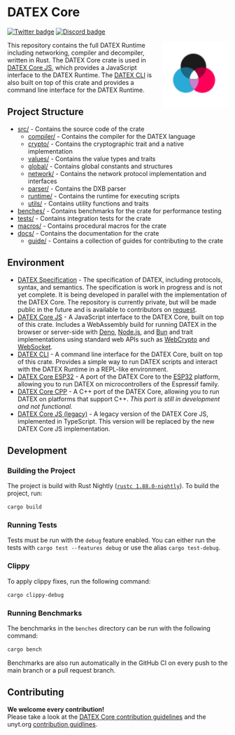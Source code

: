 # DATEX Core

[![Twitter badge][]][Twitter link] [![Discord badge][]][Discord link]

<img align="right" src="assets/datex-logo-light.svg" width="150px" alt="The DATEX logo">

This repository contains the full DATEX Runtime including networking, compiler and decompiler, written in Rust.
The DATEX Core crate is used in [DATEX Core JS](https://github.com/unyt-org/datex-core-js), 
which provides a JavaScript interface to the DATEX Runtime.
The [DATEX CLI](https://github.com/unyt-org/datex-cli) is also built on top of this crate and provides a command line interface for the DATEX Runtime.

## Project Structure
* [src/](./src) - Contains the source code of the crate
  * [compiler/](./src/compiler) - Contains the compiler for the DATEX language
  * [crypto/](./src/crypto) - Contains the cryptographic trait and a native implementation
  * [values/](./src/values) - Contains the value types and traits
  * [global/](./src/global) - Contains global constants and structures
  * [network/](./src/network) - Contains the network protocol implementation and interfaces
  * [parser/](./src/parser) - Contains the DXB parser
  * [runtime/](./src/runtime) - Contains the runtime for executing scripts
  * [utils/](./src/utils) - Contains utility functions and traits
* [benches/](./benches) - Contains benchmarks for the crate for performance testing
* [tests/](./tests) - Contains integration tests for the crate
* [macros/](./macros) - Contains procedural macros for the crate
* [docs/](./docs) - Contains the documentation for the crate
  * [guide/](./docs/guide) - Contains a collection of guides for contributing to the crate


## Environment
* [DATEX Specification](https://github.com/unyt-org/datex-specification) - The specification of DATEX, including protocols, syntax, and semantics. The specification is work in progress and is not yet complete. It is being developed in parallel with the implementation of the DATEX Core. The repository is currently private, but will be made public in the future and is available to contributors on [request](https://unyt.org/contact).
* [DATEX Core JS](https://github.com/unyt-org/datex-core-js) - A JavaScript interface to the DATEX Core, built on top of this crate. Includes a WebAssembly build for running DATEX in the browser or server-side with [Deno](https://deno.land/), [Node.js](https://nodejs.org/), and [Bun](https://bun.sh/) and trait implementations using standard web APIs such as [WebCrypto](https://developer.mozilla.org/en-US/docs/Web/API/Web_Crypto_API) and [WebSocket](https://developer.mozilla.org/en-US/docs/Web/API/WebSocket).
* [DATEX CLI](https://github.com/unyt-org/datex-cli) - A command line interface for the DATEX Core, built on top of this crate. Provides a simple way to run DATEX scripts and interact with the DATEX Runtime in a REPL-like environment.
* [DATEX Core ESP32](https://github.com/unyt-org/datex-core-esp32) - A port of the DATEX Core to the [ESP32](https://www.espressif.com/en/products/socs/esp32) platform, allowing you to run DATEX on microcontrollers of the Espressif family.
* [DATEX Core CPP](https://github.com/unyt-org/datex-core-cpp) - A C++ port of the DATEX Core, allowing you to run DATEX on platforms that support C++. *This port is still in development and not functional.*
* [DATEX Core JS (legacy)](https://github.com/unyt-org/datex-core-js-legacy) - A legacy version of the DATEX Core JS, implemented in TypeScript. This version will be replaced by the new DATEX Core JS implementation.

## Development

### Building the Project
The project is build with Rust Nightly ([`rustc 1.88.0-nightly`](https://releases.rs/docs/1.88.0/)).
To build the project, run:

```bash
cargo build
```

### Running Tests

Tests must be run with the `debug` feature enabled. You can either run the tests with
`cargo test --features debug` or use the alias `cargo test-debug`.

### Clippy
To apply clippy fixes, run the following command:

```bash
cargo clippy-debug
```

### Running Benchmarks

The benchmarks in the `benches` directory can be run with the following command:

```bash
cargo bench
```

Benchmarks are also run automatically in the GitHub CI on every push to the main branch or a pull request branch.

## Contributing

**We welcome every contribution!**<br>
Please take a look at the [DATEX Core contribution guidelines](./CONTRIBUTING.md) and the unyt.org [contribution guidlines](https://github.com/unyt-org/.github/blob/main/CONTRIBUTING.md).


[Twitter badge]: https://img.shields.io/twitter/follow/unytorg.svg?style=social&label=Follow

[Twitter link]: https://twitter.com/intent/follow?screen_name=unytorg

[Discord badge]: https://img.shields.io/discord/928247036770390016?logo=discord&style=social

[Discord link]: https://unyt.org/discord
